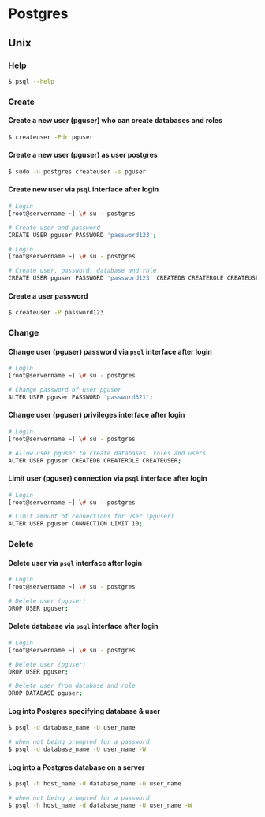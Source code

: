 # Postgres

## Unix

### Help

```bash
$ psql --help
```

### Create

#### Create a new user (pguser) who can create databases and roles

```bash
$ createuser -Pdr pguser
```

#### Create a new user (pguser) as user postgres

```bash
$ sudo -u postgres createuser -s pguser
```

#### Create new user via `psql` interface after login

```bash
# Login
[root@servername ~] \# su - postgres

# Create user and password
CREATE USER pguser PASSWORD 'password123';
```

```bash
# Login
[root@servername ~] \# su - postgres

# Create user, password, database and role
CREATE USER pguser PASSWORD 'password123' CREATEDB CREATEROLE CREATEUSER; # CREATEUSER is alias of CREATEROLE - difference: with CREATEUSER login is assumed by default
```

#### Create a user password

```bash
$ createuser -P password123
```

### Change

#### Change user (pguser) password via `psql` interface after login

```bash
# Login
[root@servername ~] \# su - postgres

# Change password of user pguser
ALTER USER pguser PASSWORD 'password321';
```

#### Change user (pguser) privileges interface after login

```bash
# Login
[root@servername ~] \# su - postgres

# Allow user pguser to create databases, roles and users
ALTER USER pguser CREATEDB CREATEROLE CREATEUSER;
```

#### Limit user (pguser) connection via `psql` interface after login

```bash
# Login
[root@servername ~] \# su - postgres

# Limit amount of connections for user (pguser)
ALTER USER pguser CONNECTION LIMIT 10;
```

### Delete

#### Delete user via `psql` interface after login
```bash
# Login
[root@servername ~] \# su - postgres

# Delete user (pguser)
DROP USER pguser;
```

#### Delete database via `psql` interface after login
```bash
# Login
[root@servername ~] \# su - postgres

# Delete user (pguser)
DROP USER pguser;

# Delete user from database and role
DROP DATABASE pguser;
```

#### Log into Postgres specifying database & user

```bash
$ psql -d database_name -U user_name

# when not being prompted for a password
$ psql -d database_name -U user_name -W
```

#### Log into a Postgres database on a server

```bash
$ psql -h host_name -d database_name -U user_name

# when not being prompted for a password
$ psql -h host_name -d database_name -U user_name -W
```
